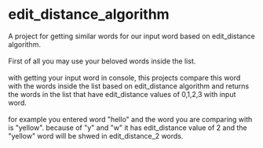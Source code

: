 # edit_distance_algorithm
A project for getting similar words for our input word based on edit_distance algorithm.</br></br>
First of all you may use your beloved words inside the list.</br></br>
with getting your input word in console, this projects compare this word with the words inside the list based on edit_distance algorithm and returns the words in the list that have edit_distance values of 0,1,2,3 with input word.</br></br>
for example you entered word "hello" and the word you are comparing with is "yellow". because of "y" and "w" it has edit_distance value of 2 and the "yellow" word will be shwed in edit_distance_2 words.
